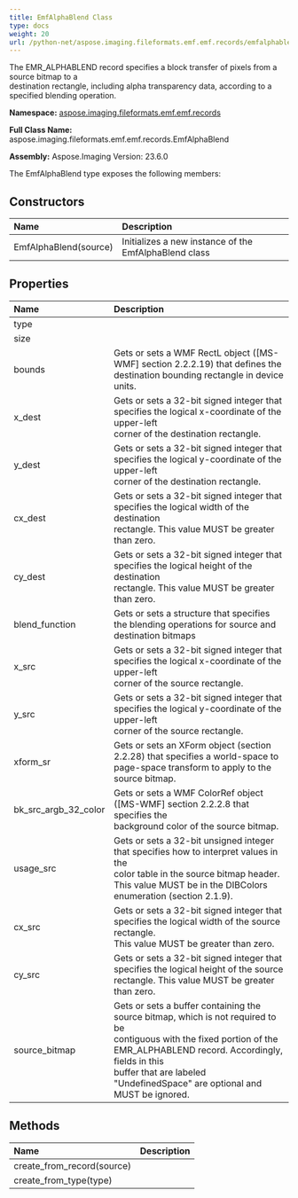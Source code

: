```yaml
---
title: EmfAlphaBlend Class
type: docs
weight: 20
url: /python-net/aspose.imaging.fileformats.emf.emf.records/emfalphablend/
---
```


The EMR_ALPHABLEND record specifies a block transfer of pixels from a source bitmap to a <br/>            destination rectangle, including alpha transparency data, according to a specified blending operation.

**Namespace:** [aspose.imaging.fileformats.emf.emf.records](/imaging/python-net/aspose.imaging.fileformats.emf.emf.records/)

**Full Class Name:** aspose.imaging.fileformats.emf.emf.records.EmfAlphaBlend

**Assembly:**  Aspose.Imaging Version: 23.6.0

The EmfAlphaBlend type exposes the following members:
## **Constructors**
|**Name**|**Description**|
| :- | :- |
|EmfAlphaBlend(source)|Initializes a new instance of the EmfAlphaBlend class|
## **Properties**
|**Name**|**Description**|
| :- | :- |
|type|  |
|size|  |
|bounds|Gets or sets a WMF RectL object ([MS-WMF] section 2.2.2.19) that defines the <br/>            destination bounding rectangle in device units.|
|x_dest|Gets or sets a 32-bit signed integer that specifies the logical x-coordinate of the upper-left <br/>            corner of the destination rectangle.|
|y_dest|Gets or sets a 32-bit signed integer that specifies the logical y-coordinate of the upper-left <br/>            corner of the destination rectangle.|
|cx_dest|Gets or sets a 32-bit signed integer that specifies the logical width of the destination <br/>            rectangle. This value MUST be greater than zero.|
|cy_dest|Gets or sets a 32-bit signed integer that specifies the logical height of the destination <br/>            rectangle. This value MUST be greater than zero.|
|blend_function|Gets or sets a structure that specifies the blending operations for source and <br/>            destination bitmaps|
|x_src|Gets or sets a 32-bit signed integer that specifies the logical x-coordinate of the upper-left <br/>            corner of the source rectangle.|
|y_src|Gets or sets a 32-bit signed integer that specifies the logical y-coordinate of the upper-left <br/>            corner of the source rectangle.|
|xform_sr|Gets or sets an XForm object (section 2.2.28) that specifies a world-space to page-space transform to apply to the source bitmap.|
|bk_src_argb_32_color|Gets or sets a WMF ColorRef object ([MS-WMF] section 2.2.2.8 that specifies the<br/>            background color of the source bitmap.|
|usage_src|Gets or sets a 32-bit unsigned integer that specifies how to interpret values in the <br/>            color table in the source bitmap header. This value MUST be in the DIBColors enumeration (section 2.1.9).|
|cx_src|Gets or sets a 32-bit signed integer that specifies the logical width of the source rectangle. <br/>            This value MUST be greater than zero.|
|cy_src|Gets or sets a 32-bit signed integer that specifies the logical height of the source <br/>            rectangle. This value MUST be greater than zero.|
|source_bitmap|Gets or sets a buffer containing the source bitmap, which is not required to be <br/>            contiguous with the fixed portion of the EMR_ALPHABLEND record. Accordingly, fields in this <br/>            buffer that are labeled "UndefinedSpace" are optional and MUST be ignored.|
## **Methods**
|**Name**|**Description**|
| :- | :- |
|create_from_record(source)|  |
|create_from_type(type)|  |
